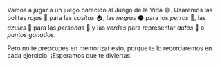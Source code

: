 Vamos a jugar a un juego parecido al Juego de la Vida :smile:. Usaremos las bolitas _rojas_ :red_circle: para las _casitas_ :house:, las _negras_ :black_circle: para los _perros_ :dog:, las _azules_ :large_blue_circle: para las _personas_ :couple: y las _verdes_ para representar _autos_ :car: o _puntos ganados_. 

Pero no te preocupes en memorizar esto, porque te lo recordaremos en cada ejercicio. ¡Esperamos que te diviertas!